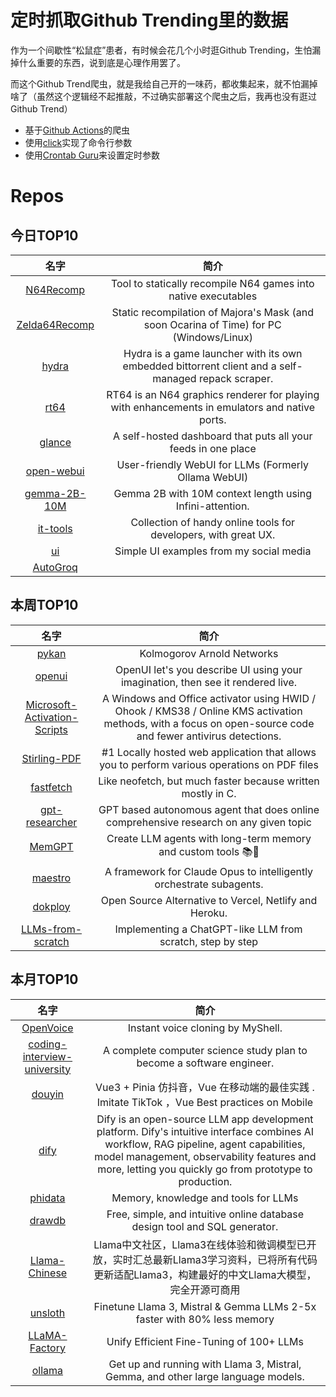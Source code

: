 # 定时抓取Github Trending里的数据

作为一个间歇性“松鼠症”患者，有时候会花几个小时逛Github Trending，生怕漏掉什么重要的东西，说到底是心理作用罢了。

而这个Github Trend爬虫，就是我给自己开的一味药，都收集起来，就不怕漏掉啥了（虽然这个逻辑经不起推敲，不过确实部署这个爬虫之后，我再也没有逛过Github Trend）

* 基于[Github Actions](https://docs.github.com/en/actions)的爬虫
* 使用[click](https://github.com/pallets/click)实现了命令行参数
* 使用[Crontab Guru](https://crontab.guru/)来设置定时参数

# Repos
## 今日TOP10 
<!-- START OF DAILY_TOP10_REPOS -->
| 名字 | 简介 |
| :----: | :----: |
| [N64Recomp](https://github.com/Mr-Wiseguy/N64Recomp) | Tool to statically recompile N64 games into native executables |
| [Zelda64Recomp](https://github.com/Mr-Wiseguy/Zelda64Recomp) | Static recompilation of Majora's Mask (and soon Ocarina of Time) for PC (Windows/Linux) |
| [hydra](https://github.com/hydralauncher/hydra) | Hydra is a game launcher with its own embedded bittorrent client and a self-managed repack scraper. |
| [rt64](https://github.com/rt64/rt64) | RT64 is an N64 graphics renderer for playing with enhancements in emulators and native ports. |
| [glance](https://github.com/glanceapp/glance) | A self-hosted dashboard that puts all your feeds in one place |
| [open-webui](https://github.com/open-webui/open-webui) | User-friendly WebUI for LLMs (Formerly Ollama WebUI) |
| [gemma-2B-10M](https://github.com/mustafaaljadery/gemma-2B-10M) | Gemma 2B with 10M context length using Infini-attention. |
| [it-tools](https://github.com/CorentinTh/it-tools) | Collection of handy online tools for developers, with great UX. |
| [ui](https://github.com/atherosai/ui) | Simple UI examples from my social media |
| [AutoGroq](https://github.com/jgravelle/AutoGroq) |  |
<!-- END OF DAILY_TOP10_REPOS -->

## 本周TOP10
<!-- START OF WEEKLY_TOP10_REPOS -->
| 名字 | 简介 |
| :----: | :----: |
| [pykan](https://github.com/KindXiaoming/pykan) | Kolmogorov Arnold Networks |
| [openui](https://github.com/wandb/openui) | OpenUI let's you describe UI using your imagination, then see it rendered live. |
| [Microsoft-Activation-Scripts](https://github.com/massgravel/Microsoft-Activation-Scripts) | A Windows and Office activator using HWID / Ohook / KMS38 / Online KMS activation methods, with a focus on open-source code and fewer antivirus detections. |
| [Stirling-PDF](https://github.com/Stirling-Tools/Stirling-PDF) | #1 Locally hosted web application that allows you to perform various operations on PDF files |
| [fastfetch](https://github.com/fastfetch-cli/fastfetch) | Like neofetch, but much faster because written mostly in C. |
| [gpt-researcher](https://github.com/assafelovic/gpt-researcher) | GPT based autonomous agent that does online comprehensive research on any given topic |
| [MemGPT](https://github.com/cpacker/MemGPT) | Create LLM agents with long-term memory and custom tools 📚🦙 |
| [maestro](https://github.com/Doriandarko/maestro) | A framework for Claude Opus to intelligently orchestrate subagents. |
| [dokploy](https://github.com/Dokploy/dokploy) | Open Source Alternative to Vercel, Netlify and Heroku. |
| [LLMs-from-scratch](https://github.com/rasbt/LLMs-from-scratch) | Implementing a ChatGPT-like LLM from scratch, step by step |
<!-- END OF WEEKLY_TOP10_REPOS -->

## 本月TOP10
<!-- START OF MONTHLY_TOP10_REPOS -->
| 名字 | 简介 |
| :----: | :----: |
| [OpenVoice](https://github.com/myshell-ai/OpenVoice) | Instant voice cloning by MyShell. |
| [coding-interview-university](https://github.com/jwasham/coding-interview-university) | A complete computer science study plan to become a software engineer. |
| [douyin](https://github.com/zyronon/douyin) | Vue3 + Pinia 仿抖音，Vue 在移动端的最佳实践 . Imitate TikTok ，Vue Best practices on Mobile |
| [dify](https://github.com/langgenius/dify) | Dify is an open-source LLM app development platform. Dify's intuitive interface combines AI workflow, RAG pipeline, agent capabilities, model management, observability features and more, letting you quickly go from prototype to production. |
| [phidata](https://github.com/phidatahq/phidata) | Memory, knowledge and tools for LLMs |
| [drawdb](https://github.com/drawdb-io/drawdb) | Free, simple, and intuitive online database design tool and SQL generator. |
| [Llama-Chinese](https://github.com/LlamaFamily/Llama-Chinese) | Llama中文社区，Llama3在线体验和微调模型已开放，实时汇总最新Llama3学习资料，已将所有代码更新适配Llama3，构建最好的中文Llama大模型，完全开源可商用 |
| [unsloth](https://github.com/unslothai/unsloth) | Finetune Llama 3, Mistral & Gemma LLMs 2-5x faster with 80% less memory |
| [LLaMA-Factory](https://github.com/hiyouga/LLaMA-Factory) | Unify Efficient Fine-Tuning of 100+ LLMs |
| [ollama](https://github.com/ollama/ollama) | Get up and running with Llama 3, Mistral, Gemma, and other large language models. |
<!-- END OF MONTHLY_TOP10_REPOS -->
